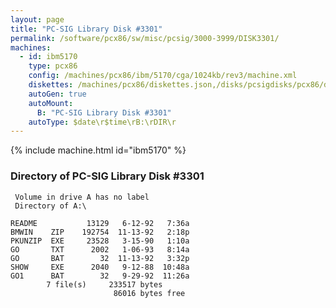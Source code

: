 ```yaml
---
layout: page
title: "PC-SIG Library Disk #3301"
permalink: /software/pcx86/sw/misc/pcsig/3000-3999/DISK3301/
machines:
  - id: ibm5170
    type: pcx86
    config: /machines/pcx86/ibm/5170/cga/1024kb/rev3/machine.xml
    diskettes: /machines/pcx86/diskettes.json,/disks/pcsigdisks/pcx86/diskettes.json
    autoGen: true
    autoMount:
      B: "PC-SIG Library Disk #3301"
    autoType: $date\r$time\rB:\rDIR\r
---
```


{% include machine.html id="ibm5170" %}

### Directory of PC-SIG Library Disk #3301

     Volume in drive A has no label
     Directory of A:\

    README           13129   6-12-92   7:36a
    BMWIN    ZIP    192754  11-13-92   2:18p
    PKUNZIP  EXE     23528   3-15-90   1:10a
    GO       TXT      2002   1-06-93   8:14a
    GO       BAT        32  11-13-92   3:32p
    SHOW     EXE      2040   9-12-88  10:48a
    GO1      BAT        32   9-29-92  11:26a
            7 file(s)     233517 bytes
                           86016 bytes free
